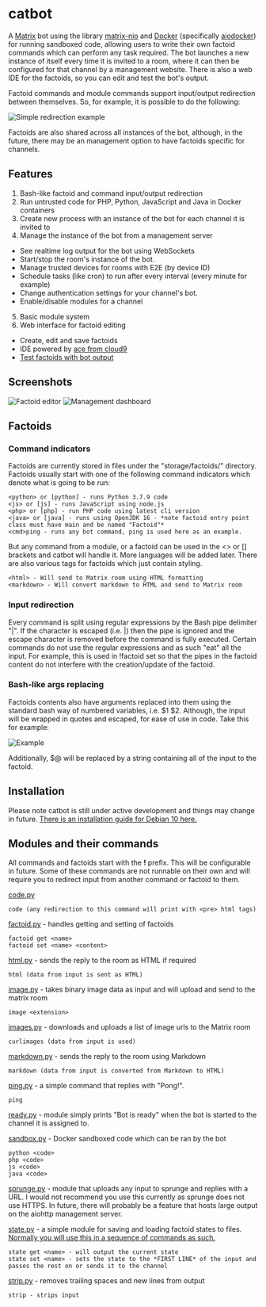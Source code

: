 # catbot

A [Matrix](https://matrix.org/) bot using the library [matrix-nio](https://github.com/poljar/matrix-nio) and [Docker](https://www.docker.com/) (specifically [aiodocker](https://github.com/aio-libs/aiodocker)) for running sandboxed code, allowing users to write their own factoid commands which can perform any task required. The bot launches a new instance of itself every time it is invited to a room, where it can then be configured for that channel by a management website. There is also a web IDE for the factoids, so you can edit and test the bot's output.

Factoid commands and module commands support input/output redirection between themselves. So, for example, it is possible to do the following:

![Simple redirection example](https://i.imgur.com/ZXFKrNX.png)

Factoids are also shared across all instances of the bot, although, in the future, there may be an management option to have factoids specific for channels.

## Features

1. Bash-like factoid and command input/output redirection
2. Run untrusted code for PHP, Python, JavaScript and Java in Docker containers
3. Create new process with an instance of the bot for each channel it is invited to
4. Manage the instance of the bot from a management server
  * See realtime log output for the bot using WebSockets
  * Start/stop the room's instance of the bot.
  * Manage trusted devices for rooms with E2E (by device ID)
  * Schedule tasks (like cron) to run after every interval (every minute for example)
  * Change authentication settings for your channel's bot.
  * Enable/disable modules for a channel
5. Basic module system
6. Web interface for factoid editing
  * Create, edit and save factoids
  * IDE powered by [ace from cloud9](https://ace.c9.io/)
  * [Test factoids with bot output](https://i.imgur.com/AsQdXdf.png)

## Screenshots

![Factoid editor](https://i.imgur.com/h2wWQMt.png)
![Management dashboard](https://i.imgur.com/kchLAwC.png)

## Factoids

### Command indicators

Factoids are currently stored in files under the "storage/factoids/" directory. Factoids usually start with one of the following command indicators which denote what is going to be run:
```
<python> or [python] - runs Python 3.7.9 code
<js> or [js] - runs JavaScript using node.js
<php> or [php] - run PHP code using latest cli version
<java> or [java] - runs using OpenJDK 16 - *note factoid entry point class must have main and be named "Factoid"*
<cmd>ping - runs any bot command, ping is used here as an example.
```
But any command from a module, or a factoid can be used in the <> or [] brackets and catbot will handle it. More languages will be added later.
There are also various tags for factoids which just contain styling.
```
<html> - Will send to Matrix room using HTML formatting
<markdown> - Will convert markdown to HTML and send to Matrix room
```

### Input redirection

Every command is split using regular expressions by the Bash pipe delimiter "|". If the character is escaped (i.e. \|) then the pipe is ignored and the escape character is removed before the command is fully executed.
Certain commands do not use the regular expressions and as such "eat" all the input. For example, this is used in !factoid set so that the pipes in the factoid content do not interfere with the creation/update of the factoid.

### Bash-like args replacing

Factoids contents also have arguments replaced into them using the standard bash way of numbered variables, i.e. $1 $2. Although, the input will be wrapped in quotes and escaped, for ease of use in code. Take this for example:

![Example](https://i.imgur.com/EQtWH18.png)

Additionally, $@ will be replaced by a string containing all of the input to the factoid.

## Installation

Please note catbot is still under active development and things may change in future.
[There is an installation guide for Debian 10 here.](/INSTALLATION.md)

## Modules and their commands

All commands and factoids start with the **!** prefix. This will be configurable in future. Some of these commands are not runnable on their own and will require you to redirect input from another command or factoid to them.

[code.py](https://github.com/chloelovesdev/catbot/blob/master/catbot/modules/code.py)
```
code (any redirection to this command will print with <pre> html tags)
```

[factoid.py](https://github.com/chloelovesdev/catbot/blob/master/catbot/modules/factoid.py) - handles getting and setting of factoids
```
factoid get <name>
factoid set <name> <content> 
```

[html.py](https://github.com/chloelovesdev/catbot/blob/master/catbot/modules/html.py) - sends the reply to the room as HTML if required
```
html (data from input is sent as HTML)
```

[image.py](https://github.com/chloelovesdev/catbot/blob/master/catbot/modules/image.py) - takes binary image data as input and will upload and send to the matrix room
```
image <extension> 
```

[images.py](https://github.com/chloelovesdev/catbot/blob/master/catbot/modules/images.py) - downloads and uploads a list of image urls to the Matrix room
```
curlimages (data from input is used)
```

[markdown.py](https://github.com/chloelovesdev/catbot/blob/master/catbot/modules/html.py) - sends the reply to the room using Markdown
```
markdown (data from input is converted from Markdown to HTML)
```

[ping.py](https://github.com/chloelovesdev/catbot/blob/master/catbot/modules/ping.py) - a simple command that replies with "Pong!".
```
ping
```

[ready.py](https://github.com/chloelovesdev/catbot/blob/master/catbot/modules/ready.py) - module simply prints "Bot is ready" when the bot is started to the channel it is assigned to.

[sandbox.py](https://github.com/chloelovesdev/catbot/blob/master/catbot/modules/sandbox.py) - Docker sandboxed code which can be ran by the bot
```
python <code>
php <code>
js <code>
java <code>
```

[sprunge.py](https://github.com/chloelovesdev/catbot/blob/master/catbot/modules/sprunge.py) - module that uploads any input to sprunge and replies with a URL. I would not recommend you use this currently as sprunge does not use HTTPS. In future, there will probably be a feature that hosts large output on the aiohttp management server.

[state.py](https://github.com/chloelovesdev/catbot/blob/master/catbot/modules/state.py) - a simple module for saving and loading factoid states to files. [Normally you will use this in a sequence of commands as such.](https://i.imgur.com/HyhAH1h.png)
```
state get <name> - will output the current state
state set <name> - sets the state to the *FIRST LINE* of the input and passes the rest on or sends it to the channel
```

[strip.py](https://github.com/chloelovesdev/catbot/blob/master/catbot/modules/strip.py) - removes trailing spaces and new lines from output
```
strip - strips input
```